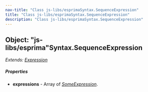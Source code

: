 ```yaml
---
nav-title: "Class js-libs/esprimaSyntax.SequenceExpression"
title: "Class js-libs/esprimaSyntax.SequenceExpression"
description: "Class js-libs/esprimaSyntax.SequenceExpression"
---
```

## Object: "js-libs/esprima"Syntax.SequenceExpression  
_Extends:_ [_Expression_](../../../js-libs/esprima/Syntax/Expression.md)

##### Properties
 - **expressions** - Array of [_SomeExpression_](../../../js-libs/esprima/Syntax/SomeExpression.md).